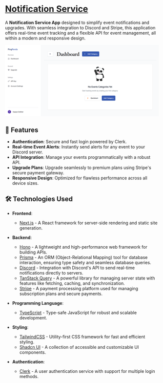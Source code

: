 # [Notification Service](https://notification-service-nextjs.vercel.app/)  

A **Notification Service App** designed to simplify event notifications and upgrades. With seamless integration to Discord and Stripe, this application offers real-time event tracking and a flexible API for event management, all within a modern and responsive design.  

![Application Screenshot](/notification-service-app.png "Application Screenshot")  

## 🚀 Features  

- **Authentication**: Secure and fast login powered by Clerk.  
- **Real-time Event Alerts**: Instantly send alerts for any event to your Discord server.  
- **API Integration**: Manage your events programmatically with a robust API.  
- **Upgrade Plans**: Upgrade seamlessly to premium plans using Stripe's secure payment gateway.  
- **Responsive Design**: Optimized for flawless performance across all device sizes.  

## 🛠️ Technologies Used  

- **Frontend**:  
  - [Next.js](https://nextjs.org/) - A React framework for server-side rendering and static site generation.  

- **Backend**:  
  - [Hono](https://hono.dev/) - A lightweight and high-performance web framework for building APIs.  
  - [Prisma](https://www.prisma.io/) - An ORM (Object-Relational Mapping) tool for database interaction, ensuring type safety and seamless database queries.  
  - [Discord](https://discord.com/developers/docs/intro) - Integration with Discord's API to send real-time notifications directly to servers.  
  - [TanStack Query](https://tanstack.com/query/latest/docs/framework/react/overview) - A powerful library for managing server state with features like fetching, caching, and synchronization.  
  - [Stripe](https://stripe.com/) - A payment processing platform used for managing subscription plans and secure payments.  

- **Programming Language**:  
  - [TypeScript](https://www.typescriptlang.org/) - Type-safe JavaScript for robust and scalable development.  

- **Styling**:  
  - [TailwindCSS](https://tailwindcss.com/) - Utility-first CSS framework for fast and efficient styling.  
  - [Shadcn UI](https://ui.shadcn.com/) - A collection of accessible and customizable UI components.  

- **Authentication**:  
  - [Clerk](https://clerk.com/) - A user authentication service with support for multiple login methods.  
